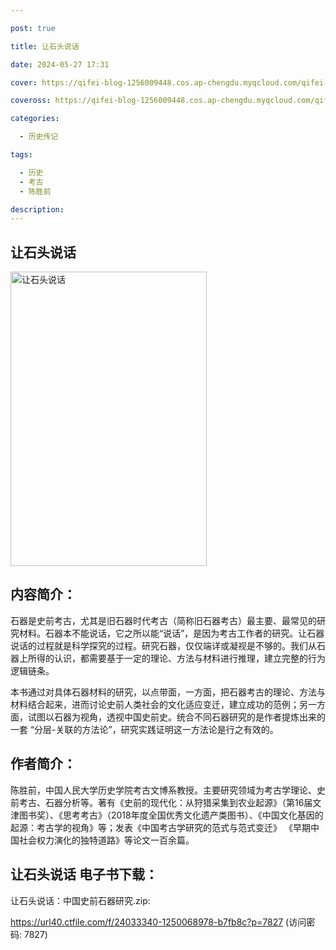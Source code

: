 ```yaml
---

post: true

title: 让石头说话

date: 2024-05-27 17:31

cover: https://qifei-blog-1256009448.cos.ap-chengdu.myqcloud.com/qifei-blog/661a256368eb93571318523b.jpg

coveross: https://qifei-blog-1256009448.cos.ap-chengdu.myqcloud.com/qifei-blog/661a256368eb93571318523b.jpg

categories:

  - 历史传记

tags:

  - 历史
  - 考古
  - 陈胜前

description:
---
```


## 让石头说话
<img alt="让石头说话 " class="aligncenter loading" data-was-processed="true" decoding="async" fetchpriority="high" height="471" src="https://qifei-blog-1256009448.cos.ap-chengdu.myqcloud.com/qifei-blog/661a256368eb93571318523b.jpg " style="cursor: zoom-in;" width="314"/>

## 内容简介：

石器是史前考古，尤其是旧石器时代考古（简称旧石器考古）最主要、最常见的研究材料。石器本不能说话，它之所以能“说话”，是因为考古工作者的研究。让石器说话的过程就是科学探究的过程。研究石器，仅仅端详或凝视是不够的。我们从石器上所得的认识，都需要基于一定的理论、方法与材料进行推理，建立完整的行为逻辑链条。

本书通过对具体石器材料的研究，以点带面，一方面，把石器考古的理论、方法与材料结合起来，进而讨论史前人类社会的文化适应变迁，建立成功的范例；另一方面，试图以石器为视角，透视中国史前史。统合不同石器研究的是作者提炼出来的一套 “分层-关联的方法论”，研究实践证明这一方法论是行之有效的。

## 作者简介：

陈胜前，中国人民大学历史学院考古文博系教授。主要研究领域为考古学理论、史前考古、石器分析等。著有《史前的现代化：从狩猎采集到农业起源》（第16届文津图书奖）、《思考考古》（2018年度全国优秀文化遗产类图书）、《中国文化基因的起源：考古学的视角》等；发表《中国考古学研究的范式与范式变迁》 《早期中国社会权力演化的独特道路》等论文一百余篇。

## 让石头说话 电子书下载：
让石头说话：中国史前石器研究.zip: 

https://url40.ctfile.com/f/24033340-1250068978-b7fb8c?p=7827 (访问密码: 7827)
